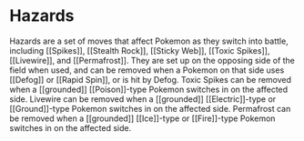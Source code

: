 # Hazards

Hazards are a set of moves that affect Pokemon as they switch into battle, including [[Spikes]], [[Stealth Rock]], [[Sticky Web]], [[Toxic Spikes]], [[Livewire]], and [[Permafrost]]. They are set up on the opposing side of the field when used, and can be removed when a Pokemon on that side uses [[Defog]] or [[Rapid Spin]], or is hit by Defog. Toxic Spikes can be removed when a [[grounded]] [[Poison]]-type Pokemon switches in on the affected side. Livewire can be removed when a [[grounded]] [[Electric]]-type or [[Ground]]-type Pokemon switches in on the affected side. Permafrost can be removed when a [[grounded]] [[Ice]]-type or [[Fire]]-type Pokemon switches in on the affected side.